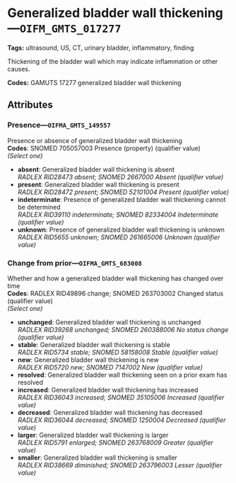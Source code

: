 # Generalized bladder wall thickening—`OIFM_GMTS_017277`

**Tags:** ultrasound, US, CT, urinary bladder, inflammatory, finding

Thickening of the bladder wall which may indicate inflammation or other causes.

**Codes:** GAMUTS 17277 generalized bladder wall thickening

## Attributes

### Presence—`OIFMA_GMTS_149557`

Presence or absence of generalized bladder wall thickening  
**Codes**: SNOMED 705057003 Presence (property) (qualifier value)  
*(Select one)*

- **absent**: Generalized bladder wall thickening is absent  
_RADLEX RID28473 absent; SNOMED 2667000 Absent (qualifier value)_
- **present**: Generalized bladder wall thickening is present  
_RADLEX RID28472 present; SNOMED 52101004 Present (qualifier value)_
- **indeterminate**: Presence of generalized bladder wall thickening cannot be determined  
_RADLEX RID39110 indeterminate; SNOMED 82334004 Indeterminate (qualifier value)_
- **unknown**: Presence of generalized bladder wall thickening is unknown  
_RADLEX RID5655 unknown; SNOMED 261665006 Unknown (qualifier value)_

### Change from prior—`OIFMA_GMTS_683008`

Whether and how a generalized bladder wall thickening has changed over time  
**Codes**: RADLEX RID49896 change; SNOMED 263703002 Changed status (qualifier value)  
*(Select one)*

- **unchanged**: Generalized bladder wall thickening is unchanged  
_RADLEX RID39268 unchanged; SNOMED 260388006 No status change (qualifier value)_
- **stable**: Generalized bladder wall thickening is stable  
_RADLEX RID5734 stable; SNOMED 58158008 Stable (qualifier value)_
- **new**: Generalized bladder wall thickening is new  
_RADLEX RID5720 new; SNOMED 7147002 New (qualifier value)_
- **resolved**: Generalized bladder wall thickening seen on a prior exam has resolved  
- **increased**: Generalized bladder wall thickening has increased  
_RADLEX RID36043 increased; SNOMED 35105006 Increased (qualifier value)_
- **decreased**: Generalized bladder wall thickening has decreased  
_RADLEX RID36044 decreased; SNOMED 1250004 Decreased (qualifier value)_
- **larger**: Generalized bladder wall thickening is larger  
_RADLEX RID5791 enlarged; SNOMED 263768009 Greater (qualifier value)_
- **smaller**: Generalized bladder wall thickening is smaller  
_RADLEX RID38669 diminished; SNOMED 263796003 Lesser (qualifier value)_